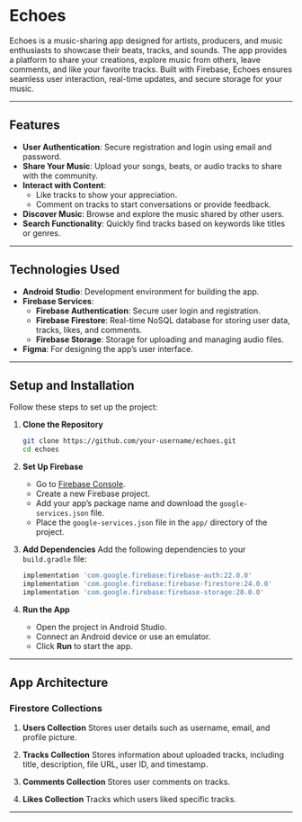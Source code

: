 
# Echoes

Echoes is a music-sharing app designed for artists, producers, and music enthusiasts to showcase their beats, tracks, and sounds. The app provides a platform to share your creations, explore music from others, leave comments, and like your favorite tracks. Built with Firebase, Echoes ensures seamless user interaction, real-time updates, and secure storage for your music.

---

## Features

- **User Authentication**: Secure registration and login using email and password.
- **Share Your Music**: Upload your songs, beats, or audio tracks to share with the community.
- **Interact with Content**:
  - Like tracks to show your appreciation.
  - Comment on tracks to start conversations or provide feedback.
- **Discover Music**: Browse and explore the music shared by other users.
- **Search Functionality**: Quickly find tracks based on keywords like titles or genres.

---

## Technologies Used

- **Android Studio**: Development environment for building the app.
- **Firebase Services**:
  - **Firebase Authentication**: Secure user login and registration.
  - **Firebase Firestore**: Real-time NoSQL database for storing user data, tracks, likes, and comments.
  - **Firebase Storage**: Storage for uploading and managing audio files.
- **Figma**: For designing the app’s user interface.

---

## Setup and Installation

Follow these steps to set up the project:

1. **Clone the Repository**
   ```bash
   git clone https://github.com/your-username/echoes.git
   cd echoes
   ```

2. **Set Up Firebase**
   - Go to [Firebase Console](https://console.firebase.google.com/).
   - Create a new Firebase project.
   - Add your app’s package name and download the `google-services.json` file.
   - Place the `google-services.json` file in the `app/` directory of the project.

3. **Add Dependencies**
   Add the following dependencies to your `build.gradle` file:
   ```gradle
   implementation 'com.google.firebase:firebase-auth:22.0.0'
   implementation 'com.google.firebase:firebase-firestore:24.0.0'
   implementation 'com.google.firebase:firebase-storage:20.0.0'
   ```

4. **Run the App**
   - Open the project in Android Studio.
   - Connect an Android device or use an emulator.
   - Click **Run** to start the app.

---

## App Architecture

### Firestore Collections
1. **Users Collection**
   Stores user details such as username, email, and profile picture.

2. **Tracks Collection**
   Stores information about uploaded tracks, including title, description, file URL, user ID, and timestamp.

3. **Comments Collection**
   Stores user comments on tracks.

4. **Likes Collection**
   Tracks which users liked specific tracks.

---

